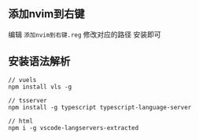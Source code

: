 ## 添加nvim到右键

编辑 ``添加nvim到右键.reg`` 修改对应的路径 安装即可

## 安装语法解析
```
// vuels
npm install vls -g

// tsserver
npm install -g typescript typescript-language-server

// html
npm i -g vscode-langservers-extracted
```
